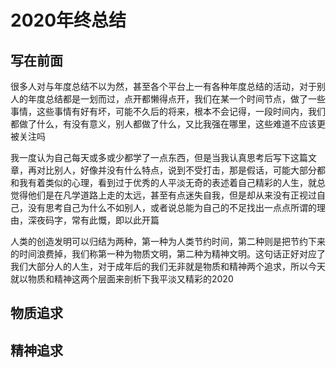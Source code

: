 # 2020年终总结

## 写在前面

很多人对与年度总结不以为然，甚至各个平台上一有各种年度总结的活动，对于别人的年度总结都是一划而过，点开都懒得点开，我们在某一个时间节点，做了一些事情，这些事情有好有坏，可能不久后的将来，根本不会记得，一段时间内，我们都做了什么，有没有意义，别人都做了什么，又比我强在哪里，这些难道不应该更被关注吗

我一度认为自己每天或多或少都学了一点东西，但是当我认真思考后写下这篇文章，再对比别人，好像并没有什么特点，说到不受打击，那是假话，可能大部分都和我有着类似的心理，看到过于优秀的人平淡无奇的表述着自己精彩的人生，就总觉得他们是在凡学道路上走的太远，甚至有点迷失自我，但是却从来没有正视过自己，没有思考自己为什么不如别人，或者说总能为自己的不足找出一点点所谓的理由，深夜码字，常有此慨，即以此开篇

人类的创造发明可以归结为两种，第一种为人类节约时间，第二种则是把节约下来的时间浪费掉，我们称第一种为物质文明，第二种为精神文明。这句话正好对应了我们大部分人的人生，对于成年后的我们无非就是物质和精神两个追求，所以今天就以物质和精神这两个层面来剖析下我平淡又精彩的2020





## 物质追求









## 精神追求